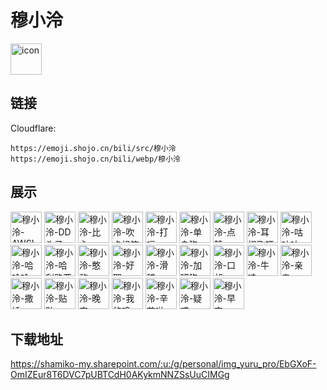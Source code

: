 # 穆小泠
<img src="https://emoji.shojo.cn/bili/src/穆小泠/icon.png" width="50" height="50" alt="icon">

## 链接
Cloudflare:
```
https://emoji.shojo.cn/bili/src/穆小泠
https://emoji.shojo.cn/bili/webp/穆小泠
```
## 展示
<img src="https://emoji.shojo.cn/bili/src/穆小泠/穆小泠-AWSL.png" width="50" height="50" alt="穆小泠-AWSL">
<img src="https://emoji.shojo.cn/bili/src/穆小泠/穆小泠-DD头子.png" width="50" height="50" alt="穆小泠-DD头子">
<img src="https://emoji.shojo.cn/bili/src/穆小泠/穆小泠-比心.png" width="50" height="50" alt="穆小泠-比心">
<img src="https://emoji.shojo.cn/bili/src/穆小泠/穆小泠-吹卡祖笛.png" width="50" height="50" alt="穆小泠-吹卡祖笛">
<img src="https://emoji.shojo.cn/bili/src/穆小泠/穆小泠-打嗝.png" width="50" height="50" alt="穆小泠-打嗝">
<img src="https://emoji.shojo.cn/bili/src/穆小泠/穆小泠-单身狗.png" width="50" height="50" alt="穆小泠-单身狗">
<img src="https://emoji.shojo.cn/bili/src/穆小泠/穆小泠-点赞.png" width="50" height="50" alt="穆小泠-点赞">
<img src="https://emoji.shojo.cn/bili/src/穆小泠/穆小泠-耳翅飞镖.png" width="50" height="50" alt="穆小泠-耳翅飞镖">
<img src="https://emoji.shojo.cn/bili/src/穆小泠/穆小泠-咕咕咕.png" width="50" height="50" alt="穆小泠-咕咕咕">
<img src="https://emoji.shojo.cn/bili/src/穆小泠/穆小泠-哈哈哈.png" width="50" height="50" alt="穆小泠-哈哈哈">
<img src="https://emoji.shojo.cn/bili/src/穆小泠/穆小泠-哈利路亚.png" width="50" height="50" alt="穆小泠-哈利路亚">
<img src="https://emoji.shojo.cn/bili/src/穆小泠/穆小泠-憨憨.png" width="50" height="50" alt="穆小泠-憨憨">
<img src="https://emoji.shojo.cn/bili/src/穆小泠/穆小泠-好耶.png" width="50" height="50" alt="穆小泠-好耶">
<img src="https://emoji.shojo.cn/bili/src/穆小泠/穆小泠-滑稽.png" width="50" height="50" alt="穆小泠-滑稽">
<img src="https://emoji.shojo.cn/bili/src/穆小泠/穆小泠-加班狗.png" width="50" height="50" alt="穆小泠-加班狗">
<img src="https://emoji.shojo.cn/bili/src/穆小泠/穆小泠-口胡.png" width="50" height="50" alt="穆小泠-口胡">
<img src="https://emoji.shojo.cn/bili/src/穆小泠/穆小泠-牛哇.png" width="50" height="50" alt="穆小泠-牛哇">
<img src="https://emoji.shojo.cn/bili/src/穆小泠/穆小泠-亲亲.png" width="50" height="50" alt="穆小泠-亲亲">
<img src="https://emoji.shojo.cn/bili/src/穆小泠/穆小泠-撒娇.png" width="50" height="50" alt="穆小泠-撒娇">
<img src="https://emoji.shojo.cn/bili/src/穆小泠/穆小泠-贴贴.png" width="50" height="50" alt="穆小泠-贴贴">
<img src="https://emoji.shojo.cn/bili/src/穆小泠/穆小泠-晚安.png" width="50" height="50" alt="穆小泠-晚安">
<img src="https://emoji.shojo.cn/bili/src/穆小泠/穆小泠-我的鸡.png" width="50" height="50" alt="穆小泠-我的鸡">
<img src="https://emoji.shojo.cn/bili/src/穆小泠/穆小泠-辛苦啦.png" width="50" height="50" alt="穆小泠-辛苦啦">
<img src="https://emoji.shojo.cn/bili/src/穆小泠/穆小泠-疑惑.png" width="50" height="50" alt="穆小泠-疑惑">
<img src="https://emoji.shojo.cn/bili/src/穆小泠/穆小泠-早安.png" width="50" height="50" alt="穆小泠-早安">

## 下载地址

https://shamiko-my.sharepoint.com/:u:/g/personal/img_yuru_pro/EbGXoF-OmIZEur8T6DVC7pUBTCdH0AKykmNNZSsUuCIMGg